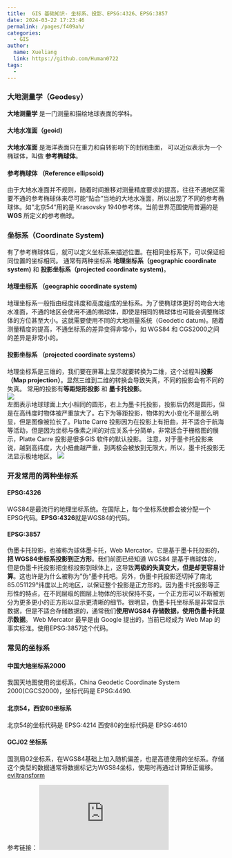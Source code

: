 ```yaml
---
title:  GIS 基础知识- 坐标系、投影、EPSG:4326、EPSG:3857
date: 2024-03-22 17:23:46
permalink: /pages/f409ah/
categories: 
  - GIS
author: 
  name: Xueliang
  link: https://github.com/Human0722
tags: 
  - 
---
```

### 大地测量学（Geodesy）  

**大地测量学** 是一门测量和描绘地球表面的学科。 

#### 大地水准面（geoid)
**大地水准面** 是海洋表面只在重力和自转影响下的封闭曲面， 可以近似表示为一个椭球体，叫做 **参考椭球体**。

#### 参考椭球体 （Reference ellipsoid)
由于大地水准面并不规则，随着时间推移对测量精度要求的提高，往往不通地区需要不通的参考椭球体来尽可能“贴合”当地的大地水准面，所以出现了不同的参考椭球体。如“北京54“用的是 Krasovsky 1940参考体。当前世界范围使用普遍的是 **WGS** 所定义的参考椭球。

### 坐标系（Coordinate System)
有了参考椭球体后，就可以定义坐标系来描述位置。在相同坐标系下，可以保证相同位置的坐标相同。 通常有两种坐标系 **地理坐标系（geographic coordinate system)** 和 **投影坐标系（projected coordinate system)**。

#### 地理坐标系 （geographic coordinate system)
地理坐标系一般指由经度纬度和高度组成的坐标系。为了使椭球体更好的吻合大地水准面，不通的地区会使用不通的椭球体，即使是相同的椭球体也可能会调整椭球体的方位甚至大小。这就需要使用不同的大地测量系统（Geodetic datum)。随着测量精度的提高，不通坐标系的差异变得非常小，如 WGS84 和 CGS2000之间的差异是非常小的。

#### 投影坐标系 （projected coordinate systems）
地理坐标系是三维的，我们要在屏幕上显示就要转换为二维，这个过程叫**投影（Map projection）**。显然三维到二维的转换会导致失真，不同的投影会有不同的失真。 常用的投影有**等距矩形投影** 和 **墨卡托投影**。  
![](/images/solution/map_projection.png)  
左图表示地球球面上大小相同的圆形，右上为墨卡托投影，投影后仍然是圆形，但是在高纬度时物体被严重放大了。右下为等距投影，物体的大小变化不是那么明显，但是图像被拉长了。Platte Carre 投影因为在投影上有扭曲，并不适合于航海等活动，但是因为坐标与像素之间的对应关系十分简单，非常适合于栅格图的展示，Platte Carre 投影是很多GIS 软件的默认投影。
注意，对于墨卡托投影来说，越到高纬度，大小扭曲越严重，到两极会被放到无限大，所以，墨卡托投影无法显示极地地区。
![](images/solution/real_area.gif)

### 开发常用的两种坐标系
#### EPSG:4326
WGS84是最流行的地理坐标系统。在国际上，每个坐标系统都会被分配一个EPSG代码。**EPSG:4326**就是WGS84的代码。
#### EPSG:3857
伪墨卡托投影，也被称为球体墨卡托，Web Mercator。它是基于墨卡托投影的，**把 WGS84坐标系投影到正方形**。我们前面已经知道 WGS84 是基于椭球体的，但是伪墨卡托投影把坐标投影到球体上，这导致**两极的失真变大，但是却更容易计算**。这也许是为什么被称为”伪“墨卡托吧。另外，伪墨卡托投影还切掉了南北85.051129°纬度以上的地区，以保证整个投影是正方形的。因为墨卡托投影等正形性的特点，在不同层级的图层上物体的形状保持不变，一个正方形可以不断被划分为更多更小的正方形以显示更清晰的细节。很明显，伪墨卡托坐标系是非常显示数据，但是不适合存储数据的，通常我们**使用WGS84 存储数据，使用伪墨卡托显示数据**。
Web Mercator 最早是由 Google 提出的，当前已经成为 Web Map 的事实标准。使用EPSG:3857这个代码。

### 常见的坐标系
#### 中国大地坐标系2000
我国天地图使用的坐标系，China Geodetic  Coordinate System 2000(CGCS2000)，坐标代码是 EPSG:4490.

#### 北京54，西安80坐标系
北京54的坐标代码是 EPSG:4214
西安80的坐标代码是 EPSG:4610

#### GCJ02 坐标系
国测局02坐标系，在WGS84基础上加入随机偏差，也是高德使用的坐标系。存储这个类型的数据通常将数据标记为WGS84坐标，使用时再通过计算矫正偏移。[eviltransform](https://github.com/Human0722/eviltransform)



参考链接：
  ![](https://www.cnblogs.com/E7868A/p/11460865.html)
